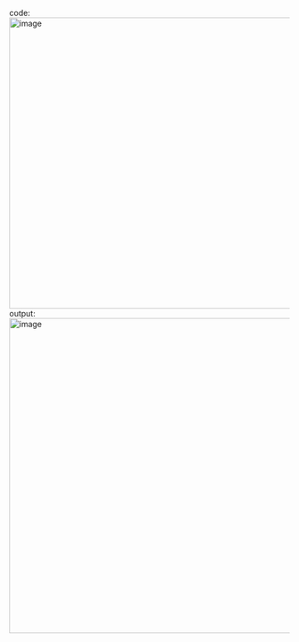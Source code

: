 code:
<img width="1494" height="524" alt="image" src="https://github.com/user-attachments/assets/151da6ea-520d-4eab-802d-2e48ddc3862d" />
output:
<img width="947" height="567" alt="image" src="https://github.com/user-attachments/assets/1624c4a9-4531-4ae8-9bc7-d683e0119363" />
